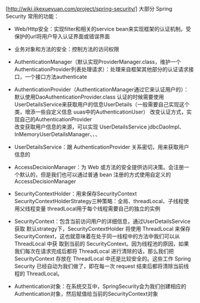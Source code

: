 [http://wiki.jikexueyuan.com/project/spring-security/]
大部分 Spring Security 常用的功能：
* Web/Http安全：实现filter和相关的service bean来实现框架的认证机制。受保护的url将用户导入认证界面或错误界面
* 业务对象和方法的安全：控制方法的访问权限
* AuthenticationManager（默认实现ProviderManager.class，维护一个AuthenticationProvider列表处理请求）：处理来自框架其他部分的认证请求接口，一个接口方法authenticate 
* AuthenticationProvider（AuthenticationManager通过它来认证用户的）：
    默认使用DaoAuthenticationProvider.class
        认证的时候需要使用UserDetailsService来获取用户的信息UserDetails（一般需要自己实现这个类，增添一些自定义信息 uuas中的AuthenticationUser）
    改变认证方式，实现自己的AuthenticationProvider   
    改变获取用户信息的来源，可以实现 UserDetailsService  jdbcDaoImpl、InMemoryUserDetailsManager、、、
* UserDetailsService：跟 AuthenticationProvider 关系密切，用来获取用户信息的 
* AccessDecisionManager：为 Web 或方法的安全提供访问决策。会注册一个默认的，但是我们也可以通过普通 bean 注册的方式使用自定义的 AccessDecisionManager 

* SecurityContextHolder：用来保存SecurityContext   SecurityContextHolderStrategy三种策略：全局、threadLocal、子线程使用父线程变量
    threadLocal用于每个线程需要自己的独立的实例
* SecurityContext：包含当前访问用户的详细信息，通过UserDetailsService获取
默认strategy下，SecurityContextHolder 将使用 ThreadLocal 来保存 SecurityContext，这也就意味着在处于同一线程中的方法中我们可以从 ThreadLocal 中获
取到当前的 SecurityContext。因为线程池的原因，如果我们每次在请求完成后都将 ThreadLocal 进行清除的话，那么我们把 SecurityContext 存放在 
ThreadLocal 中还是比较安全的。这些工作 Spring Security 已经自动为我们做了，即在每一次 request 结束后都将清除当前线程的 ThreadLocal。
* Authentication对象：在系统交互中，SpringSecurity会为我们创建相应的Authentication对象，然后赋值给当前的SecurityContext对象
